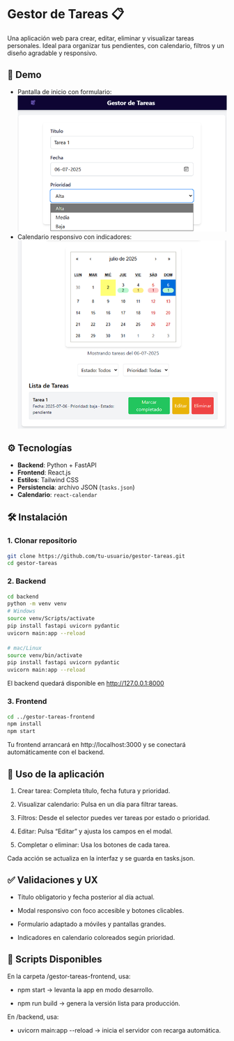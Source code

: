 
# Gestor de Tareas 📋

Una aplicación web para crear, editar, eliminar y visualizar tareas personales. Ideal para organizar tus pendientes, con calendario, filtros y un diseño agradable y responsivo.

## 🚀 Demo

- Pantalla de inicio con formulario:
  ![Pantalla principal](frontend/gestor-tareas-frontend/src/assets/screenshots/form.png)
- Calendario responsivo con indicadores:
  ![Calendario](frontend/gestor-tareas-frontend/src/assets/screenshots/calendar.png)


## ⚙️ Tecnologías

- **Backend**: Python + FastAPI  
- **Frontend**: React.js  
- **Estilos**: Tailwind CSS  
- **Persistencia**: archivo JSON (`tasks.json`)  
- **Calendario**: `react-calendar`  
## 🛠️ Instalación

### 1. Clonar repositorio  
```bash
git clone https://github.com/tu-usuario/gestor-tareas.git
cd gestor-tareas
```   
### 2. Backend
```bash
cd backend
python -m venv venv
# Windows
source venv/Scripts/activate
pip install fastapi uvicorn pydantic
uvicorn main:app --reload

# mac/Linux
source venv/bin/activate
pip install fastapi uvicorn pydantic
uvicorn main:app --reload
```
El backend quedará disponible en http://127.0.0.1:8000

### 3. Frontend
```bash
cd ../gestor-tareas-frontend
npm install
npm start
```
Tu frontend arrancará en http://localhost:3000 y se conectará automáticamente con el backend.
## 💾 Uso de la aplicación

1. Crear tarea: Completa título, fecha futura y prioridad.

2. Visualizar calendario: Pulsa en un día para filtrar tareas.

3. Filtros: Desde el selector puedes ver tareas por estado o prioridad.

4. Editar: Pulsa “Editar” y ajusta los campos en el modal.

5. Completar o eliminar: Usa los botones de cada tarea.

Cada acción se actualiza en la interfaz y se guarda en tasks.json.


## ✅ Validaciones y UX

* Título obligatorio y fecha posterior al día actual.

* Modal responsivo con foco accesible y botones clicables.

* Formulario adaptado a móviles y pantallas grandes.

* Indicadores en calendario coloreados según prioridad.
## 🔧 Scripts Disponibles

En la carpeta /gestor-tareas-frontend, usa:

* npm start → levanta la app en modo desarrollo.

* npm run build → genera la versión lista para producción.

En /backend, usa:

* uvicorn main:app --reload → inicia el servidor con recarga automática.

